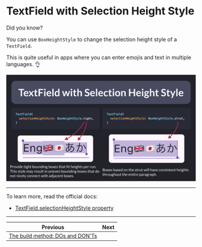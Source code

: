 # TextField with Selection Height Style

Did you know?

You can use `BoxHeightStyle` to change the selection height style of a `TextField`.

This is quite useful in apps where you can enter emojis and text in multiple languages. 👌

![](171.png)

<!--

TextField with Selection Height Style

TextField(
  selectionHeightStyle: BoxHeightStyle.tight,
)

Provide tight bounding boxes that fit heights per run. This style may result in uneven bounding boxes that do not nicely connect with adjacent boxes.

---

TextField(
  selectionHeightStyle: BoxHeightStyle.strut,
)

Boxes based on the strut will have consistent heights throughout the entire paragraph.

-->

---

To learn more, read the official docs:

- [TextField.selectionHeightStyle property](https://api.flutter.dev/flutter/material/TextField/selectionHeightStyle.html)


---

| Previous | Next |
| -------- | ---- |
| [The build method: DOs and DON'Ts](../0170-build-method-do-dont/index.md) |  |

<!-- TWITTER|https://x.com/biz84/status/1810657776525316263 -->
<!-- LINKEDIN|https://www.linkedin.com/feed/update/urn:li:activity:7216423635584987139/ -->



